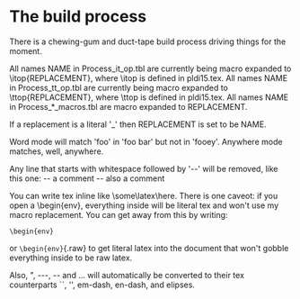 # The build process

There is a chewing-gum and duct-tape build process driving things for the moment.

All names NAME in Process_it_op.tbl are currently being macro expanded to \itop{REPLACEMENT}, where \itop is defined in pldi15.tex.
All names NAME in Process_tt_op.tbl are currently being macro expanded to \ttop{REPLACEMENT}, where \ttop is defined in pldi15.tex.
All names NAME in Process_*_macros.tbl are macro expanded to REPLACEMENT.

If a replacement is a literal '_' then REPLACEMENT is set to be NAME.

Word mode will match 'foo' in 'foo bar' but not in 'fooey'.
Anywhere mode matches, well, anywhere.

Any line that starts with whitespace followed by '--' will be removed, like this one:
           -- a comment
-- also a comment

You can write tex inline like \some\latex\here.
There is one caveot: if you open a \begin{env}, everything inside will be literal tex and won't use my macro replacement.
You can get away from this by writing:
```raw
\begin{env}
```
or
`\begin{env}`{.raw}
to get literal latex into the document that won't gobble everything inside to be raw latex.

Also, ", ---, -- and ... will automatically be converted to their tex counterparts ``, '', em-dash, en-dash, and elipses.
